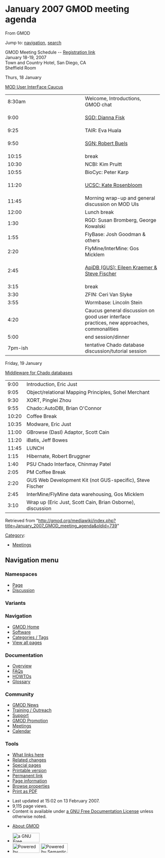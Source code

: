 <div id="mw-page-base" class="noprint">

</div>

<div id="mw-head-base" class="noprint">

</div>

<div id="content" class="mw-body" role="main">

<span id="top"></span>

<div id="mw-js-message" style="display:none;">

</div>



# <span dir="auto">January 2007 GMOD meeting agenda</span>

<div id="bodyContent">

<div id="siteSub">

From GMOD

</div>

<div id="contentSub">

</div>

<div id="jump-to-nav" class="mw-jump">

Jump to: [navigation](#mw-navigation), [search](#p-search)

</div>

<div id="mw-content-text" class="mw-content-ltr" lang="en" dir="ltr">

GMOD Meeting Schedule --
<a href="http://www.gmod.org/meeting_registration" class="external text"
rel="nofollow">Registration link</a>  
January 18-19, 2007  
Town and Country Hotel, San Diego, CA  
Sheffield Room

Thurs, 18 January  
  
<a href="http://www.gmod.org/user-interface-caucus"
class="external text" rel="nofollow">MOD User InterFace Caucus</a>

<table width="50%">
<colgroup>
<col style="width: 50%" />
<col style="width: 50%" />
</colgroup>
<tbody>
<tr class="odd">
<td width="25%">8:30am</td>
<td>Welcome, Introductions, GMOD chat</td>
</tr>
<tr class="even">
<td>9:00</td>
<td><p><a
href="http://www.gmod.org/face_caucus_sgd_searches_and_retrieval_tools_at_sgd"
class="external text" rel="nofollow">SGD: Dianna Fisk</a></p></td>
</tr>
<tr class="odd">
<td>9:25</td>
<td>TAIR: Eva Huala</td>
</tr>
<tr class="even">
<td>9:50</td>
<td><p><a
href="http://www.gmod.org/face_caucus_sgn_associating_solanaceae_loci_with_phenotype"
class="external text" rel="nofollow">SGN: Robert Buels</a></p></td>
</tr>
<tr class="odd">
<td>10:15</td>
<td>break</td>
</tr>
<tr class="even">
<td>10:30</td>
<td>NCBI: Kim Pruitt</td>
</tr>
<tr class="odd">
<td>10:55</td>
<td>BioCyc: Peter Karp</td>
</tr>
<tr class="even">
<td>11:20</td>
<td><p><a
href="http://www.gmod.org/face_caucus_ucsc_user_interface_issues_challenges_in_a_many_organism_database"
class="external text" rel="nofollow">UCSC: Kate Rosenbloom</a></p></td>
</tr>
<tr class="odd">
<td>11:45</td>
<td>Morning wrap-up and general discussion on MOD UIs</td>
</tr>
<tr class="even">
<td>12:00</td>
<td>Lunch break</td>
</tr>
<tr class="odd">
<td>1:30</td>
<td>RGD: Susan Bromberg, George Kowalski</td>
</tr>
<tr class="even">
<td>1:55</td>
<td>FlyBase: Josh Goodman &amp; others</td>
</tr>
<tr class="odd">
<td>2:20</td>
<td>FlyMine/InterMine: Gos Micklem</td>
</tr>
<tr class="even">
<td>2:45</td>
<td><p><a
href="http://www.gmod.org/face_caucus_apidb_user_studies_and_impact_on_development"
class="external text" rel="nofollow">ApiDB (GUS): Eileen Kraemer &amp;
Steve Fischer</a></p></td>
</tr>
<tr class="odd">
<td>3:15</td>
<td>break</td>
</tr>
<tr class="even">
<td>3:30</td>
<td>ZFIN: Ceri Van Slyke</td>
</tr>
<tr class="odd">
<td>3:55</td>
<td>Wormbase: Lincoln Stein</td>
</tr>
<tr class="even">
<td>4:20</td>
<td>Caucus general discussion on good user interface<br />
practices, new approaches, commonalities</td>
</tr>
<tr class="odd">
<td>5:00</td>
<td>end session/dinner</td>
</tr>
<tr class="even">
<td>7pm-ish</td>
<td>tentative Chado database discussion/tutorial session</td>
</tr>
</tbody>
</table>

Friday, 19 January  
  
<a href="http://www.gmod.org/middleware-bake-off" class="external text"
rel="nofollow">Middleware for Chado databases</a>

|       |                                                            |
|-------|------------------------------------------------------------|
| 9:00  | Introduction, Eric Just                                    |
| 9:05  | Object/relational Mapping Principles, Sohel Merchant       |
| 9:30  | XORT, Pinglei Zhou                                         |
| 9:55  | Chado::AutoDBI, Brian O'Connor                             |
| 10:20 | Coffee Break                                               |
| 10:35 | Modware, Eric Just                                         |
| 11:00 | GBrowse (DasI) Adaptor, Scott Cain                         |
| 11:20 | iBatis, Jeff Bowes                                         |
| 11:45 | LUNCH                                                      |
| 1:15  | Hibernate, Robert Bruggner                                 |
| 1:40  | PSU Chado Interface, Chinmay Patel                         |
| 2:05  | PM Coffee Break                                            |
| 2:20  | GUS Web Development Kit (not GUS-specific), Steve Fischer  |
| 2:45  | InterMine/FlyMine data warehousing, Gos Micklem            |
| 3:10  | Wrap up (Eric Just, Scott Cain, Brian Osborne), discussion |

</div>

<div class="printfooter">

Retrieved from
"<http://gmod.org/mediawiki/index.php?title=January_2007_GMOD_meeting_agenda&oldid=739>"

</div>

<div id="catlinks" class="catlinks">

<div id="mw-normal-catlinks" class="mw-normal-catlinks">

[Category](Special:Categories "Special:Categories"):

- [Meetings](Category:Meetings "Category:Meetings")

</div>

</div>

<div class="visualClear">

</div>

</div>

</div>

<div id="mw-navigation">

## Navigation menu

<div id="mw-head">



<div id="left-navigation">

<div id="p-namespaces" class="vectorTabs" role="navigation"
aria-labelledby="p-namespaces-label">

### Namespaces

- <span id="ca-nstab-main"><a href="January_2007_GMOD_meeting_agenda" accesskey="c"
  title="View the content page [c]">Page</a></span>
- <span id="ca-talk"><a
  href="http://gmod.org/mediawiki/index.php?title=Talk:January_2007_GMOD_meeting_agenda&amp;action=edit&amp;redlink=1"
  accesskey="t"
  title="Discussion about the content page [t]">Discussion</a></span>

</div>

<div id="p-variants" class="vectorMenu emptyPortlet" role="navigation"
aria-labelledby="p-variants-label">

### 

### Variants[](#)

<div class="menu">

</div>

</div>

</div>

<div id="right-navigation">





</div>



</div>

</div>

</div>

<div id="mw-panel">

<div id="p-logo" role="banner">

<a href="Main_Page"
style="background-image: url(../images/GMOD-cogs.png);"
title="Visit the main page"></a>

</div>

<div id="p-Navigation" class="portal" role="navigation"
aria-labelledby="p-Navigation-label">

### Navigation

<div class="body">

- <span id="n-GMOD-Home">[GMOD Home](Main_Page)</span>
- <span id="n-Software">[Software](GMOD_Components)</span>
- <span id="n-Categories-.2F-Tags">[Categories /
  Tags](Categories)</span>
- <span id="n-View-all-pages">[View all pages](Special:AllPages)</span>

</div>

</div>

<div id="p-Documentation" class="portal" role="navigation"
aria-labelledby="p-Documentation-label">

### Documentation

<div class="body">

- <span id="n-Overview">[Overview](Overview)</span>
- <span id="n-FAQs">[FAQs](Category:FAQ)</span>
- <span id="n-HOWTOs">[HOWTOs](Category:HOWTO)</span>
- <span id="n-Glossary">[Glossary](Glossary)</span>

</div>

</div>

<div id="p-Community" class="portal" role="navigation"
aria-labelledby="p-Community-label">

### Community

<div class="body">

- <span id="n-GMOD-News">[GMOD News](GMOD_News)</span>
- <span id="n-Training-.2F-Outreach">[Training /
  Outreach](Training_and_Outreach)</span>
- <span id="n-Support">[Support](Support)</span>
- <span id="n-GMOD-Promotion">[GMOD Promotion](GMOD_Promotion)</span>
- <span id="n-Meetings">[Meetings](Meetings)</span>
- <span id="n-Calendar">[Calendar](Calendar)</span>

</div>

</div>

<div id="p-tb" class="portal" role="navigation"
aria-labelledby="p-tb-label">

### Tools

<div class="body">

- <span id="t-whatlinkshere"><a href="Special:WhatLinksHere/January_2007_GMOD_meeting_agenda"
  accesskey="j" title="A list of all wiki pages that link here [j]">What
  links here</a></span>
- <span id="t-recentchangeslinked"><a href="Special:RecentChangesLinked/January_2007_GMOD_meeting_agenda"
  accesskey="k"
  title="Recent changes in pages linked from this page [k]">Related
  changes</a></span>
- <span id="t-specialpages"><a href="Special:SpecialPages" accesskey="q"
  title="A list of all special pages [q]">Special pages</a></span>
- <span id="t-print"><a
  href="http://gmod.org/mediawiki/index.php?title=January_2007_GMOD_meeting_agenda&amp;printable=yes"
  rel="alternate" accesskey="p"
  title="Printable version of this page [p]">Printable version</a></span>
- <span id="t-permalink">[Permanent
  link](http://gmod.org/mediawiki/index.php?title=January_2007_GMOD_meeting_agenda&oldid=739 "Permanent link to this revision of the page")</span>
- <span id="t-info">[Page
  information](http://gmod.org/mediawiki/index.php?title=January_2007_GMOD_meeting_agenda&action=info)</span>
- <span id="t-smwbrowselink"><a href="Special:Browse/January_2007_GMOD_meeting_agenda"
  rel="smw-browse">Browse properties</a></span>
- <span id="t-pdf">[Print as
  PDF](http://gmod.org/mediawiki/index.php?title=Special:PdfPrint&page=January_2007_GMOD_meeting_agenda)</span>

</div>

</div>

</div>

</div>

<div id="footer" role="contentinfo">

- <span id="footer-info-lastmod">Last updated at 15:02 on 13 February
  2007.</span>
- <span id="footer-info-viewcount">9,115 page views.</span>
- <span id="footer-info-copyright">Content is available under
  <a href="http://www.gnu.org/licenses/fdl-1.3.html" class="external"
  rel="nofollow">a GNU Free Documentation License</a> unless otherwise
  noted.</span>

<!-- -->

- <span id="footer-places-about">[About
  GMOD](GMOD:About "GMOD:About")</span>

<!-- -->

- <span id="footer-copyrightico">[<img src="http://www.gnu.org/graphics/gfdl-logo-small.png" width="88"
  height="31" alt="a GNU Free Documentation License" />](http://www.gnu.org/licenses/fdl-1.3.html)</span>
- <span id="footer-poweredbyico">[<img
  src="../mediawiki/skins/common/images/poweredby_mediawiki_88x31.png"
  width="88" height="31" alt="Powered by MediaWiki" />](http://www.mediawiki.org/)
  [<img
  src="../mediawiki/extensions/SemanticMediaWiki/resources/images/smw_button.png"
  width="88" height="31" alt="Powered by Semantic MediaWiki" />](https://www.semantic-mediawiki.org/wiki/Semantic_MediaWiki)</span>

<div style="clear:both">

</div>

</div>

